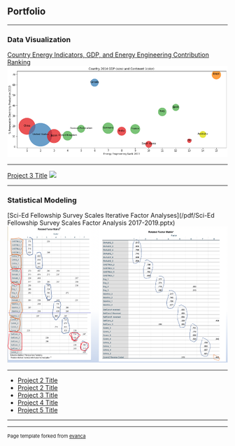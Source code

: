 ## Portfolio

---

### Data Visualization


[Country Energy Indicators, GDP, and Energy Engineering Contribution Ranking](/Country_Energy_GDP/Country_Energy_GDP.ipynb)
<img src="images/GDPAndRank.png?raw=true"/>

---

[Project 3 Title](http://example.com/)
<img src="images/dummy_thumbnail.jpg?raw=true"/>

---
### Statistical Modeling

[Sci-Ed Fellowship Survey Scales Iterative Factor Analyses](/pdf/Sci-Ed Fellowship Survey Scales Factor Analysis 2017-2019.pptx)
<img src="images/fa_2018_prepost.png?raw=true"/>

---

- [Project 2 Title](http://example.com/)
- [Project 2 Title](http://example.com/)
- [Project 3 Title](http://example.com/)
- [Project 4 Title](http://example.com/)
- [Project 5 Title](http://example.com/)

---




---
<p style="font-size:11px">Page template forked from <a href="https://github.com/evanca/quick-portfolio">evanca</a></p>
<!-- Remove above link if you don't want to attibute -->
